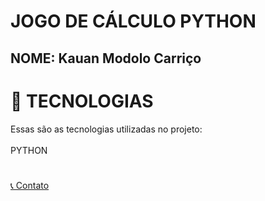 <h1> JOGO DE CÁLCULO PYTHON </h1>
<h2>NOME: Kauan Modolo Carriço </h1>

# 🚀 TECNOLOGIAS
Essas são as tecnologias utilizadas no projeto:
<br>
<br>
PYTHON
# <div align="CENTER"> 
<a display="flex" text-align="center" href="https://kauanmodolo.github.io/linktree_kauanmodolo/" target="_blank"> 📞 Contato</a> 
</div>
